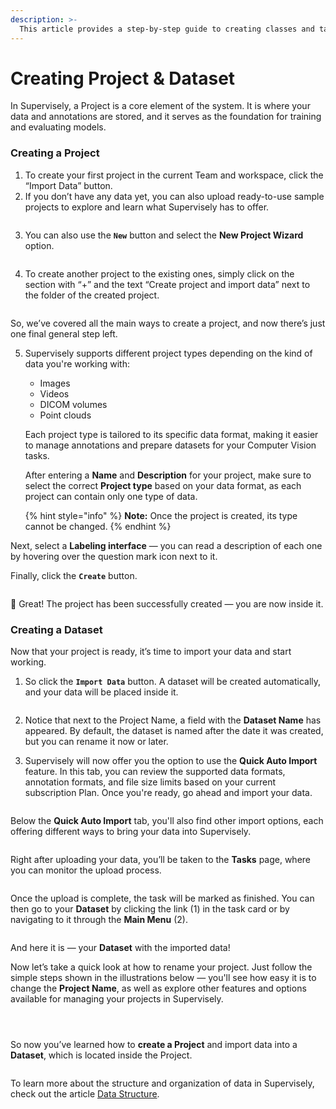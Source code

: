 ```yaml
---
description: >-
  This article provides a step-by-step guide to creating classes and tags: how to define them in the project before annotation and how to add them directly in the labeling tools.
---
```


# Creating Project & Dataset

In Supervisely, a Project is a core element of the system. It is where your data and annotations are stored, and it serves as the foundation for training and evaluating models.

### Creating a Project
1. To create your first project in the current Team and workspace, click the “Import Data” button.
2. If you don’t have any data yet, you can also upload ready-to-use sample projects to explore and learn what Supervisely has to offer.

<figure><img src="../../.gitbook/assets/create-project-dataset/projects_first_create.jpg" alt=""><figcaption></figcaption></figure>

3. You can also use the **`New`** button and select the **New Project Wizard** option.

<figure><img src="../../.gitbook/assets/create-project-dataset/projects_first_create-new-btn.jpg" alt=""><figcaption></figcaption></figure>

4. To create another project to the existing ones, simply click on the section with “+” and the text “Create project and import data” next to the folder of the created project.

<figure><img src="../../.gitbook/assets/create-project-dataset/projects_create.jpg" alt=""><figcaption></figcaption></figure>

  So, we’ve covered all the main ways to create a project, and now there’s just one final general step left.

5. Supervisely supports different project types depending on the kind of data you're working with:
    * Images
    * Videos
    * DICOM volumes
    * Point clouds

    Each project type is tailored to its specific data format, making it easier to manage annotations and prepare datasets for your Computer Vision tasks.

    After entering a **Name** and **Description** for your project, make sure to select the correct **Project type** based on your data format, as each project can contain only one type of data.

    {% hint style="info" %}
    **Note:** Once the project is created, its type cannot be changed.
    {% endhint %}

  Next, select a **Labeling interface** — you can read a description of each one by hovering over the question mark icon next to it.

  Finally, click the **`Create`** button.

<figure><img src="../../.gitbook/assets/create-project-dataset/projects_create5.jpg" alt=""><figcaption></figcaption></figure>

🎉 Great! The project has been successfully created — you are now inside it.

### Creating a Dataset

Now that your project is ready, it’s time to import your data and start working.
1. So click the **`Import Data`** button. A dataset will be created automatically, and your data will be placed inside it.

<figure><img src="../../.gitbook/assets/create-project-dataset/projects_inside.jpg" alt=""><figcaption></figcaption></figure>

2. Notice that next to the Project Name, a field with the **Dataset Name** has appeared.
By default, the dataset is named after the date it was created, but you can rename it now or later.

3. Supervisely will now offer you the option to use the **Quick Auto Import** feature.
In this tab, you can review the supported data formats, annotation formats, and file size limits based on your current subscription Plan.
Once you're ready, go ahead and import your data.

<figure><img src="../../.gitbook/assets/create-project-dataset/import_data_to_dataset_quick.jpg" alt=""><figcaption></figcaption></figure>

Below the **Quick Auto Import** tab, you'll also find other import options, each offering different ways to bring your data into Supervisely.
<!-- You can learn more about them in the article [Import & Export](import-export.md). -->

<figure><img src="../../.gitbook/assets/create-project-dataset/import_data_to_dataset_other.jpg" alt=""><figcaption></figcaption></figure>

Right after uploading your data, you’ll be taken to the **Tasks** page, where you can monitor the upload process.

<figure><img src="../../.gitbook/assets/create-project-dataset/tasks_uploading.jpg" alt=""><figcaption></figcaption></figure>

Once the upload is complete, the task will be marked as finished.
You can then go to your **Dataset** by clicking the link (1) in the task card or by navigating to it through the **Main Menu** (2).

<figure><img src="../../.gitbook/assets/create-project-dataset/tasks_done.jpg" alt=""><figcaption></figcaption></figure>

And here it is — your **Dataset** with the imported data!

Now let’s take a quick look at how to rename your project.
Just follow the simple steps shown in the illustrations below — you'll see how easy it is to change the **Project Name**, as well as explore other features and options available for managing your projects in Supervisely.

<figure><img src="../../.gitbook/assets/create-project-dataset/project_edit_1.jpg" alt=""><figcaption></figcaption></figure>
<figure><img src="../../.gitbook/assets/create-project-dataset/project_edit_2.png" alt=""><figcaption></figcaption></figure>
<figure><img src="../../.gitbook/assets/create-project-dataset/project_edit_3.jpg" alt=""><figcaption></figcaption></figure>

So now you’ve learned how to **сreate a Project** and import data into a **Dataset**, which is located inside the Project.

<figure><img src="../../.gitbook/assets/create-project-dataset/project_dataset.jpg" alt=""><figcaption></figcaption></figure>

To learn more about the structure and organization of data in Supervisely, check out the article [Data Structure](data-structure.md).
